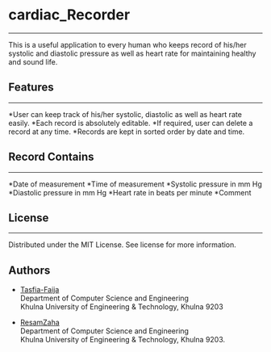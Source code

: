 # cardiac_Recorder
***

This is a useful application to every human who keeps record of his/her systolic and diastolic pressure as well as heart rate for maintaining healthy and sound life.

## Features
***

*User can keep track of his/her systolic, diastolic as well as heart rate easily.
*Each record is absolutely editable.
*If required, user can delete a record at any time.
*Records are kept in sorted order by date and time.

## Record Contains
***

*Date of measurement
*Time of measurement
*Systolic pressure in mm Hg
*Diastolic pressure in mm Hg
*Heart rate in beats per minute
*Comment

## License
***

Distributed under the MIT License. See license for more information.

## Authors
- [Tasfia-Faija](https://github.com/Tasfia-faija)<br>
Department of Computer Science and Engineering<br>
Khulna University of Engineering & Technology, Khulna 9203

- [ResamZaha](https://github.com/ResamZaha)<br>
Department of Computer Science and Engineering<br>
Khulna University of Engineering & Technology, Khulna 9203.

